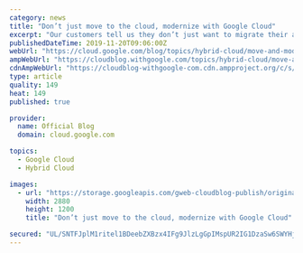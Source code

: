 ```yaml
---
category: news
title: "Don’t just move to the cloud, modernize with Google Cloud"
excerpt: "Our customers tell us they don’t just want to migrate their applications from point A to point B, they want to modernize their applications with cloud-native technologies and techniques, wherever those applications may be. Today, we’re excited to tell you about a variety of new customers that are using"
publishedDateTime: 2019-11-20T09:06:00Z
webUrl: "https://cloud.google.com/blog/topics/hybrid-cloud/move-and-modernize-your-apps-with-anthos/"
ampWebUrl: "https://cloudblog.withgoogle.com/topics/hybrid-cloud/move-and-modernize-your-apps-with-anthos/amp/"
cdnAmpWebUrl: "https://cloudblog-withgoogle-com.cdn.ampproject.org/c/s/cloudblog.withgoogle.com/topics/hybrid-cloud/move-and-modernize-your-apps-with-anthos/amp/"
type: article
quality: 149
heat: 149
published: true

provider:
  name: Official Blog
  domain: cloud.google.com

topics:
  - Google Cloud
  - Hybrid Cloud

images:
  - url: "https://storage.googleapis.com/gweb-cloudblog-publish/original_images/Google_Cloud_GCP_HLl2OQm.png"
    width: 2880
    height: 1200
    title: "Don’t just move to the cloud, modernize with Google Cloud"

secured: "UL/SNTFJplM1ritel1BDeebZXBzx4IFg9JlzLgGpIMspUR2IG1DzaSw6SWYHjOIS/PeBZZbqJlyFkLhtxrB6NqPWG5NZfkxYX+nM+7E/fZX/D9BCqDMx0nqc1qUOT0RWYUHdzEi2VtkUCjEI2n/uOJucXuHLgCNLOczgVlN7+yXrJWjv1pWEU3/uBN3Y8pGASg6+TdWKMe8yJ2Q80GzPLfkpdJPXXnW5aEcSu1L4KjYi0i/32Pnv5jooeJ4hxZiMDC0sIv0KWKU8l4azKD01R0u+5AFw0DiY5xeaBOw9CxuCbIUrpw6rP46Lxibm+EeaL71IBjsfdAGceP+g2O9hLA==;29V1KCgERul/BzqinoqTXQ=="
---
```


